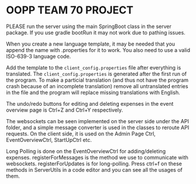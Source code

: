 # OOPP TEAM 70 PROJECT

PLEASE run the server using the main SpringBoot class in the server package. If you use gradle bootRun it may not work
due to pathing issues.

When you create a new language template, it may be needed that you append the name with .properties for it to work. You also need to use a valid ISO-639-3 language code.

Add the template to the `client_config.properties` file after everything is translated. 
The `client_config.properties` is generated after the first run of the program.
To make a particial translation (and thus not have the program crash because of an incomplete translation) remove all 
untranslated entries in the file and the program will replace missing translations with English.

The undo/redo buttons for editing and deleting expenses in the event overview page is Ctrl+Z and Ctrl+Y respectively.

The websockets can be seen implemented on the server side under the API folder, and a simple message converter is used in the classes to reroute API requests. On the client side, it is used on the Admin Page Ctrl, EventOverviewCtrl, StartUpCtrl etc.

Long Polling is done on the EventOverviewCtrl for adding/deleting expenses. registerForMessages is the method we use to communicate with websockets. registerForUpdates is for long-polling. Press ctrl+f on these methods in ServerUtils in a code editor and you can see all the usages of them.


